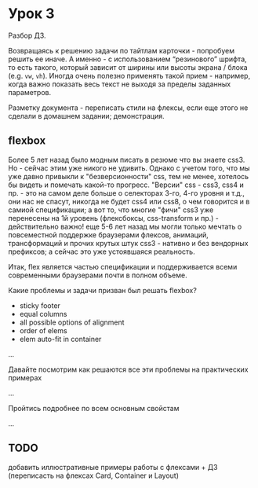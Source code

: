 # Урок 3

Разбор ДЗ.

Возвращаясь к решению задачи по тайтлам карточки - попробуем решить ее иначе. А именно - с использованием “резинового” шрифта, то есть такого, который зависит от ширины или высоты экрана / блока (e.g. `vw`, `vh`). Иногда очень полезно применять такой прием - например, когда важно показать весь текст не выходя за пределы заданных параметров.

Разметку документа - переписать стили на флексы, если еще этого не сделали в домашнем задании; демонстрация.

## flexbox

Более 5 лет назад было модным писать в резюме что вы знаете css3. Но - сейчас этим уже никого не удивить. Однако с учетом того, что мы уже давно привыкли к "безверсионности" css, тем не менее, хотелось бы видеть и помечать какой-то прогресс. "Версии" css - css3, css4 и пр. - это на самом деле больше о селекторах 3-го, 4-го уровня и т.д., они нас не спасут, никогда не будет css4 или css8, о чем говорится и в самиой спецификации;
а вот то, что многие "фичи" css3 уже перенесены на 1й уровень (флексбоксы, css-transform и пр.) - действительно важно! еще 5-6 лет назад мы могли только мечтать о повсеместной поддержке браузерами флексов, анимаций, трансформаций и прочих крутых штук css3 - нативно и без вендорных префиксов; а сейчас это уже устоявшаяся реальность.

Итак, flex является частью спецификации и поддерживается всеми современными браузерами почти в полном объеме.

Какие проблемы и задачи призван был решать flexbox?

- sticky footer
- equal columns
- all possible options of alignment
- order of elems
- elem auto-fit in container

...

Давайте посмотрим как решаются все эти проблемы на практических примерах

...

Пройтись подробнее по всем основным свойстам

...

## TODO

добавить иллюстративные примеры работы с флексами + ДЗ (переписасть на флексах Card, Container и Layout)
